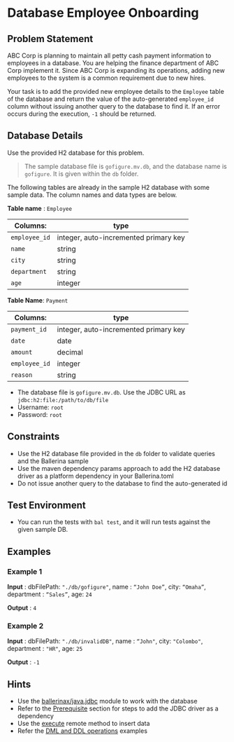 # Database Employee Onboarding

## Problem Statement

ABC Corp is planning to maintain all petty cash payment information to employees in a database. You are helping the finance department of ABC Corp implement it. Since ABC Corp is expanding its operations, adding new employees to the system is a common requirement due to new hires.

Your task is to add the provided new employee details to the `Employee` table of the database and return the value of the auto-generated `employee_id` column without issuing another query to the database to find it. If an error occurs during the execution, `-1` should be returned.

## Database Details

Use the provided H2 database for this problem.

> The sample database file is `gofigure.mv.db`, and the database name is `gofigure`. It is given within the `db` folder.

The following tables are already in the sample H2 database with some sample data. The column names and data types are below.

**Table name** : `Employee`

| **Columns:**      | type |
| -----------       | ----------- |
| `employee_id`     | integer, auto-incremented primary key       |
| `name`            | string        |
| `city`            | string        |
| `department`      | string        |
| `age`             | integer        |

**Table Name**: `Payment`

| **Columns:**      | type |
| -----------       | ----------- |
| `payment_id`      | integer, auto-incremented primary key       |
| `date`            | date        |
| `amount`          | decimal        |
| `employee_id`     | integer        |
| `reason`          | string        |

* The database file is `gofigure.mv.db`. Use the JDBC URL as `jdbc:h2:file:/path/to/db/file`
* Username: `root`
* Password: `root`

## Constraints

* Use the H2 database file provided in the `db` folder to validate queries and the Ballerina sample
* Use the maven dependency params approach to add the H2 database driver as a platform dependency in your Ballerina.toml
* Do not issue another query to the database to find the auto-generated id


## Test Environment

* You can run the tests with `bal test`, and it will run tests against the given sample DB.

## Examples

### Example 1

**Input** : dbFilePath: `"./db/gofigure"`, name : `“John Doe”`, city: `“Omaha”`, department : `“Sales”`, age: `24`

**Output** : `4`

### Example 2

**Input** : dbFilePath: `"./db/invalidDB"`, name : `“John"`, city: `"Colombo"`, department : `"HR"`, age: `25`

**Output** : `-1`

## Hints

* Use the [ballerinax/java.jdbc](https://central.ballerina.io/ballerinax/java.jdbc) module to work with the database
* Refer to the [Prerequisite](https://lib.ballerina.io/ballerinax/java.jdbc/latest) section for steps to add the JDBC driver as a dependency
* Use the [execute](https://lib.ballerina.io/ballerinax/java.jdbc/latest/clients/Client#execute) remote method to insert data
* Refer the [DML and DDL operations](https://ballerina.io/learn/by-example/jdbc-execute-operation) examples
